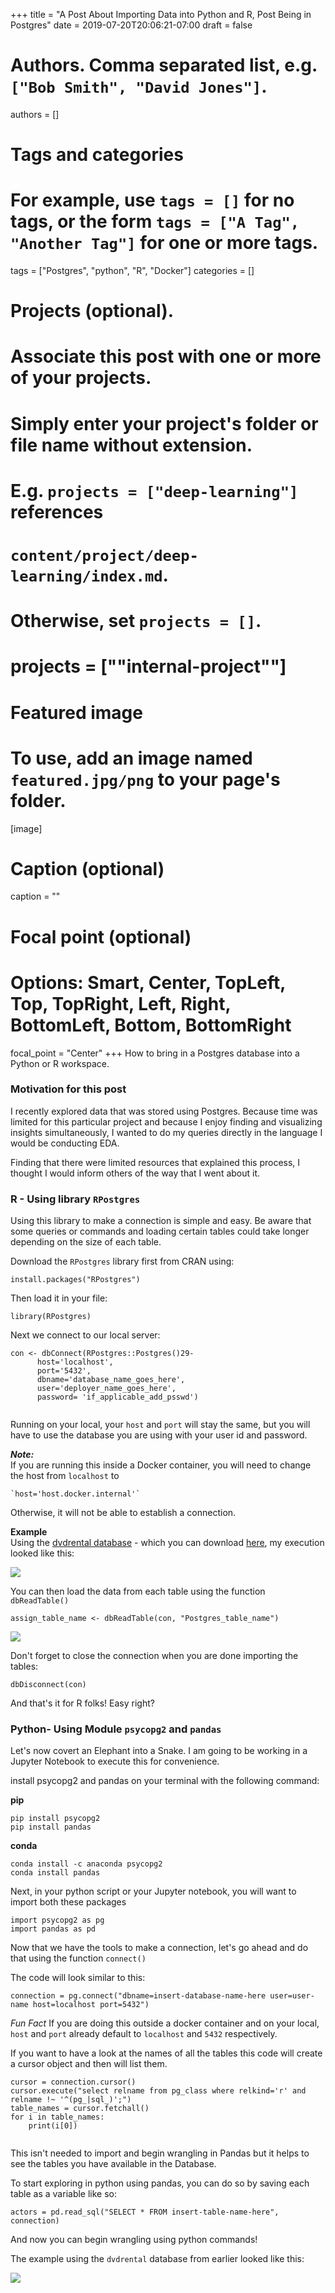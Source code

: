 +++
title = "A Post About Importing Data into Python and R, Post Being in Postgres"
date = 2019-07-20T20:06:21-07:00
draft = false

# Authors. Comma separated list, e.g. `["Bob Smith", "David Jones"]`.
authors = []

# Tags and categories
# For example, use `tags = []` for no tags, or the form `tags = ["A Tag", "Another Tag"]` for one or more tags.
tags = ["Postgres", "python", "R", "Docker"]
categories = []

# Projects (optional).
#   Associate this post with one or more of your projects.
#   Simply enter your project's folder or file name without extension.
#   E.g. `projects = ["deep-learning"]` references
#   `content/project/deep-learning/index.md`.
#   Otherwise, set `projects = []`.
# projects = [""internal-project""]

# Featured image
# To use, add an image named `featured.jpg/png` to your page's folder.
[image]
  # Caption (optional)
  caption = ""

  # Focal point (optional)
  # Options: Smart, Center, TopLeft, Top, TopRight, Left, Right, BottomLeft, Bottom, BottomRight
  focal_point = "Center"
+++
How to bring in a Postgres database into a Python or R workspace. <!--more-->
     
     
### Motivation for this post

I recently explored data that was stored using Postgres. Because time was limited for this particular project and because I enjoy finding and visualizing insights simultaneously, I wanted to do my queries directly in the language I would be conducting EDA. 

Finding that there were limited resources that explained this process, I thought I would inform others of the way that I went about it. 



### R - Using library `RPostgres`

Using this library to make a connection is simple and easy. Be aware that some queries or commands and loading certain tables could take longer depending on the size of each table. 

Download the `RPostgres` library first from CRAN using: 

``` 
install.packages("RPostgres")

``` 
Then load it in your file:

``` 
library(RPostgres)

```
      
Next we connect to our local server: 

```
con <- dbConnect(RPostgres::Postgres()29-
      host='localhost',
      port='5432',
      dbname='database_name_goes_here',
      user='deployer_name_goes_here',
      password= 'if_applicable_add_psswd')
      

```
Running on your local, your `host` and `port` will stay the same, but you will have to use the database you are using with your user id and password. 

_**Note:**_    
If you are running this inside a Docker container, you will need to change the host from `localhost` to 

``` 
`host='host.docker.internal'`

```

Otherwise, it will not be able to establish a connection. 

**Example**   
Using the [dvdrental database](http://www.postgresqltutorial.com/postgresql-sample-database/) - which you can download [here](http://www.postgresqltutorial.com/wp-content/uploads/2019/05/dvdrental.zip), my execution looked like this:

<img src= "connection.jpg">


You can then load the data from each table using the function `dbReadTable()`

```
assign_table_name <- dbReadTable(con, "Postgres_table_name")

```

<img src= "actors.jpg">

Don't forget to close the connection when you are done importing the tables:

``` 
dbDisconnect(con)
```

And that's it for R folks! Easy right?


### Python- Using Module `psycopg2` and `pandas` 

Let's now covert an Elephant into a Snake. 
I am going to be working in a Jupyter Notebook to execute this for convenience. 

install psycopg2 and pandas on your terminal with the following command: 

**pip**
```
pip install psycopg2
pip install pandas
```

**conda**

```
conda install -c anaconda psycopg2
conda install pandas 
```

Next, in your python script or your Jupyter notebook, you will want to import both these packages 
```
import psycopg2 as pg
import pandas as pd

```
Now that we have the tools to make a connection, let's go ahead and do that using the function `connect()` 

The code will look similar to this: 

```
connection = pg.connect("dbname=insert-database-name-here user=user-name host=localhost port=5432")

```
_Fun Fact_ 
If you are doing this outside a docker container and on your local, `host` and `port` already default to `localhost` and `5432` respectively. 


If you want to have a look at the names of all the tables this code will create a cursor object and then will list them. 

```
cursor = connection.cursor()
cursor.execute("select relname from pg_class where relkind='r' and relname !~ '^(pg_|sql_)';")
table_names = cursor.fetchall()
for i in table_names:
    print(i[0])
    
```

This isn't needed to import and begin wrangling in Pandas but it helps to see the tables you have available in the Database.  

To start exploring in python using pandas, you can do so by saving each table as a variable like so: 

```
actors = pd.read_sql("SELECT * FROM insert-table-name-here", connection)
```

And now you can begin wrangling using python commands! 

The example using the `dvdrental` database from earlier looked like this:


<img src= "pythonex.jpg">


